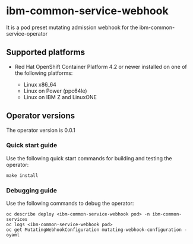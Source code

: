 # ibm-common-service-webhook
It is a pod preset mutating admission webhook for the ibm-common-service-operator

## Supported platforms

 - Red Hat OpenShift Container Platform 4.2 or newer installed on one of the following platforms:

   - Linux x86_64
   - Linux on Power (ppc64le)
   - Linux on IBM Z and LinuxONE


## Operator versions

The operator version is 0.0.1

### Quick start guide

Use the following quick start commands for building and testing the operator:
```
make install
```

### Debugging guide

Use the following commands to debug the operator:

```
oc describe deploy <ibm-common-service-webhook pod> -n ibm-common-services
oc logs <ibm-common-service-webhook pod>
oc get MutatingWebhookConfiguration mutating-webhook-configuration -oyaml
```
